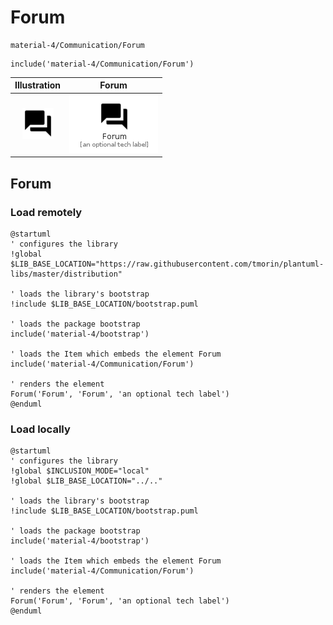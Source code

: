 # Forum


```text
material-4/Communication/Forum
```

```text
include('material-4/Communication/Forum')
```



| Illustration | Forum |
| :---: | :---: |
| ![illustration for Illustration](../../material-4/Communication/Forum.png) | ![illustration for Forum](../../material-4/Communication/Forum.Local.png) |




## Forum

### Load remotely
```plantuml
@startuml
' configures the library
!global $LIB_BASE_LOCATION="https://raw.githubusercontent.com/tmorin/plantuml-libs/master/distribution"

' loads the library's bootstrap
!include $LIB_BASE_LOCATION/bootstrap.puml

' loads the package bootstrap
include('material-4/bootstrap')

' loads the Item which embeds the element Forum
include('material-4/Communication/Forum')

' renders the element
Forum('Forum', 'Forum', 'an optional tech label')
@enduml
```

### Load locally
```plantuml
@startuml
' configures the library
!global $INCLUSION_MODE="local"
!global $LIB_BASE_LOCATION="../.."

' loads the library's bootstrap
!include $LIB_BASE_LOCATION/bootstrap.puml

' loads the package bootstrap
include('material-4/bootstrap')

' loads the Item which embeds the element Forum
include('material-4/Communication/Forum')

' renders the element
Forum('Forum', 'Forum', 'an optional tech label')
@enduml
```

